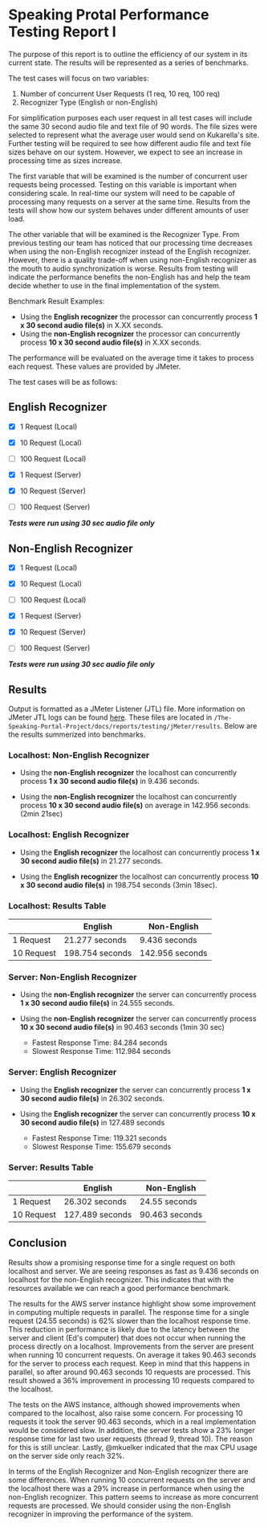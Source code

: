 # Speaking Protal Performance Testing Report I

The purpose of this report is to outline the efficiency of our system in its current state. The results will be represented as a series of benchmarks.

The test cases will focus on two variables:

1) Number of concurrent User Requests (1 req, 10 req, 100 req)
2) Recognizer Type (English or non-English)

For simplification purposes each user request in all test cases will include the same 30 second audio file and text file of 90 words. The file sizes were selected to represent what the average user would send on Kukarella's site. Further testing will be required to see how different audio file and text file sizes behave on our system. However, we expect to see an increase in processing time as sizes increase.

The first variable that will be examined is the number of concurrent user requests being processed. Testing on this variable is important when considering scale. In real-time our system will need to be capable of processing many requests on a server at the same time. Results from the tests will show how our system behaves under different amounts of user load.

The other variable that will be examined is the Recognizer Type. From previous testing our team has noticed that our processing time decreases when using the non-English recognizer instead of the English recognizer. However, there is a quality trade-off when using non-English recognizer as the mouth to audio synchronization is worse. Results from testing will indicate the performance benefits the non-English has and help the team decide whether to use in the final implementation of the system.

Benchmark Result Examples:

- Using the **English recognizer** the processor can concurrently process **1 x 30 second audio file(s)** in X.XX seconds.
- Using the **non-English recognizer** the processor can concurrently process **10 x 30 second audio file(s)** in X.XX seconds.

The performance will be evaluated on the average time it takes to process each request. These values are provided by JMeter.

The test cases will be as follows:

## English Recognizer

- [x] 1 Request (Local)
- [x] 10 Request (Local)
- [ ] 100 Request (Local)

- [x] 1 Request (Server)
- [x] 10 Request (Server)
- [ ] 100 Request (Server)

***Tests were run using 30 sec audio file only***

## Non-English Recognizer

- [x] 1 Request (Local)
- [x] 10 Request (Local)
- [ ] 100 Request (Local)

- [x] 1 Request (Server)
- [x] 10 Request (Server)
- [ ] 100 Request (Server)

***Tests were run using 30 sec audio file only***

## Results

Output is formatted as a JMeter Listener (JTL) file. More information on JMeter JTL logs can be found [here](https://www.tutorialspoint.com/jmeter/jmeter_listeners.htm).  These files are located in `/The-Speaking-Portal-Project/docs/reports/testing/jMeter/results`. Below are the results summerized into benchmarks.

### Localhost: Non-English Recognizer

- Using the **non-English recognizer** the localhost can concurrently process **1 x 30 second audio file(s)** in 9.436 seconds.

- Using the **non-English recognizer** the localhost can concurrently process **10 x 30 second audio file(s)** on average in 142.956 seconds. (2min 21sec)

### Localhost: English Recognizer

- Using the **English recognizer** the localhost can concurrently process **1 x 30 second audio file(s)** in 21.277 seconds.

- Using the **English recognizer** the localhost can concurrently process **10 x 30 second audio file(s)** in 198.754 seconds (3min 18sec).

### Localhost: Results Table

|             | English         | Non-English     |
|-------------|-----------------|-----------------|
| 1 Request   | 21.277 seconds  | 9.436 seconds   |
| 10 Request  | 198.754 seconds | 142.956 seconds |

### Server: Non-English Recognizer

- Using the **non-English recognizer** the server can concurrently process **1 x 30 second audio file(s)** in 24.555 seconds.

- Using the **non-English recognizer** the server can concurrently process **10 x 30 second audio file(s)** in 90.463 seconds (1min 30 sec)
  - Fastest Response Time: 84.284 seconds
  - Slowest Response Time: 112.984 seconds

### Server: English Recognizer

- Using the **English recognizer** the server can concurrently process **1 x 30 second audio file(s)** in 26.302 seconds.

- Using the **English recognizer** the server can concurrently process **10 x 30 second audio file(s)** in 127.489 seconds 
  - Fastest Response Time: 119.321 seconds
  - Slowest Response Time: 155.679 seconds

### Server: Results Table

|             | English | Non-English    |
|-------------|---------|----------------|
| 1 Request   |26.302 seconds| 24.55 seconds  |
| 10 Request  |127.489 seconds| 90.463 seconds |

## Conclusion

Results show a promising response time for a single request on both localhost and server. We are seeing responses as fast as 9.436 seconds on localhost for the non-English recognizer. This indicates that with the resources available we can reach a good performance benchmark.

The results for the AWS server instance highlight show some improvement in computing multiple requests in parallel. The response time for a single request (24.55 seconds) is 62% slower than the localhost response time. This reduction in performance is likely due to the latency between the server and client (Ed's computer) that does not occur when running the process directly on a localhost. Improvements from the server are present when running 10 concurrent requests. On average it takes 90.463 seconds for the server to process each request. Keep in mind that this happens in parallel, so after around 90.463 seconds 10 requests are processed. This result showed a 36% improvement in processing 10 requests compared to the localhost.

The tests on the AWS instance, although showed improvements when compared to the localhost, also raise some concern. For processing 10 requests it took the server 90.463 seconds, which in a real implementation would be considered slow. In addition, the server tests show a 23% longer response time for last two user requests (thread 9, thread 10). The reason for this is still unclear. Lastly, @mkuelker indicated that the max CPU usage on the server side only reach 32%.

In terms of the English Recognizer and Non-English recognizer there are some differences. When running 10 concurrent requests on the server and the localhost there was a 29% increase in performance when using the non-English recognizer. This pattern seems to increase as more concurrent requests are processed. We should consider using the non-English recognizer in improving the performance of the system.
